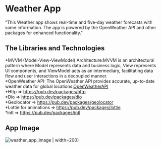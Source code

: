 # Weather App 

"This Weather app shows real-time and five-day weather forecasts with some information. The app is powered by the OpenWeather API and other packages for enhanced functionality." <br>

## The Libraries and Technologies
*MVVM (Model-View-ViewModel) Architecture:MVVM is an architectural pattern where Model represents data and business logic, View represents UI components, and ViewModel acts as an intermediary, facilitating data flow and user interactions in a decoupled manner. <br>
*OpenWeather API: The OpenWeather API provides accurate, up-to-date weather data for global locations.[OpenWeatherAPI](https://openweathermap.org/current) <br>
*Http => https://pub.dev/packages/http <br>
*Dio => https://pub.dev/packages/dio <br>
*Geolocator => https://pub.dev/packages/geolocator <br>
*Lottie for animations => https://pub.dev/packages/lottie <br>
*intl => https://pub.dev/packages/intl <br>

## App Image

![weather_app_image](https://github.com/berkeyilmaz1/flutter_weather_app/assets/115240560/37c90424-9b42-4da7-b7d2-c78a920b56a2) | width=200)

